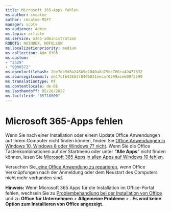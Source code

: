 ```yaml
---
title: Microsoft 365-Apps fehlen
ms.author: cmcatee
author: cmcatee-MSFT
manager: scotv
ms.audience: Admin
ms.topic: article
ms.service: o365-administration
ROBOTS: NOINDEX, NOFOLLOW
ms.localizationpriority: medium
ms.collection: Adm_O365
ms.custom:
- "2529"
- "9000572"
ms.openlocfilehash: 2de7db9d0a248b9e1840a8a75bc766ca49477832
ms.sourcegitcommit: de17cf643683f8406831eecaf6299ace609f5599
ms.translationtype: MT
ms.contentlocale: de-DE
ms.lasthandoff: 05/26/2022
ms.locfileid: "65718000"
---
```

# <a name="microsoft-365-apps-missing"></a>Microsoft 365-Apps fehlen

Wenn Sie nach einer Installation oder einem Update Office Anwendungen auf Ihrem Computer nicht finden können, finden Sie [Office Anwendungen in Windows 10, Windows 8 oder Windows 7? nicht](https://support.office.com/article/Can-t-find-Office-applications-in-Windows-10-Windows-8-or-Windows-7-907ce545-6ae8-459b-8d9d-de6764a635d6). Wenn Sie die Office Tastenkombinationen auf der Startmenü oder unter **"Alle Apps**" nicht finden können, lesen Sie [Microsoft 365 Apps in allen Apps auf Windows 10 fehlen](https://support.office.com/article/office-apps-are-missing-from-all-apps-on-windows-10-5bc123f6-655d-4736-ad61-b0b9d1cde5bc). 

Versuchen Sie[, eine Office Anwendung zu reparieren](https://support.office.com/article/repair-an-office-application-7821d4b6-7c1d-4205-aa0e-a6b40c5bb88b), wenn Office Verknüpfungen nach der Anmeldung oder dem Neustart des Computers nicht mehr vorhanden sind. 

**Hinweis:** Wenn Microsoft 365 Apps für die Installation im Office-Portal fehlen, wechseln Sie zu [Problembehandlung bei der Installation von Office](https://support.office.com/article/troubleshoot-installing-office-35ff2def-e0b2-4dac-9784-4cf212c1f6c2) und zu **Office für Unternehmen** > **Allgemeine Probleme** > **. Es wird keine Option zum Installieren von Office angezeigt**. 